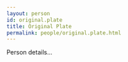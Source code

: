 ```yaml
---
layout: person
id: original.plate
title: Original Plate
permalink: people/original.plate.html
---
```


Person details...